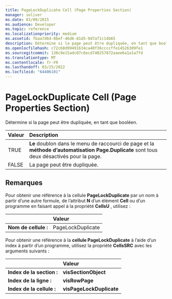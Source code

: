 ```yaml
---
title: PageLockDuplicate Cell (Page Properties Section)
manager: soliver
ms.date: 03/09/2015
ms.audience: Developer
ms.topic: reference
ms.localizationpriority: medium
ms.assetid: fbaa7d64-06ef-46d6-81d5-9d7af1c14b65
description: Détermine si la page peut être dupliquée, en tant que booléen, pour Outlook 2013 ou Outlook 2016.
ms.openlocfilehash: c72c68d99491634ca40f36ccccffe14526309fe1
ms.sourcegitcommit: 138c9e15adc07c6ecd740257872aaee6a1a1a7fd
ms.translationtype: MT
ms.contentlocale: fr-FR
ms.lasthandoff: 03/25/2022
ms.locfileid: "64406101"
---
```

# <a name="pagelockduplicate-cell-page-properties-section"></a>PageLockDuplicate Cell (Page Properties Section)

Détermine si la page peut être dupliquée, en tant que booléen.
  
|Valeur |Description |
|:-----|:-----|
|TRUE  <br/> |**Le** doublon dans le menu de raccourci de page et la **méthode d’automatisation Page.Duplicate** sont tous deux désactivés pour la page. |
|FALSE  <br/> |La page peut être dupliquée. |
   
## <a name="remarks"></a>Remarques

Pour obtenir une référence à la cellule **PageLockDuplicate** par un nom à partir d’une autre formule, de l’attribut **N** d’un élément **Cell** ou d’un programme en faisant appel à la propriété **CellsU** , utilisez : 
  
||Valeur |
|:-----|:-----|
| **Nom de cellule :**  <br/> | PageLockDuplicate  <br/> |
   
Pour obtenir une référence à la **cellule PageLockDuplicate** à l’aide d’un index à partir d’un programme, utilisez la propriété **CellsSRC** avec les arguments suivants : 
  
||Valeur |
|:-----|:-----|
| **Index de la section :**  <br/> |**visSectionObject** <br/> |
| **Index de la ligne :**  <br/> |**visRowPage** <br/> |
| **Index de la cellule :**  <br/> |**visPageLockDuplicate** <br/> |
   

